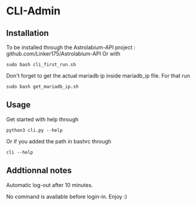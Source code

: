 # CLI-Admin

## Installation 

To be installed through the Astrolabium-API project : github.com/Linker175/Astrolabium-API
Or with 

```
sudo bash cli_first_run.sh
```

Don't forget to get the actual mariadb ip inside mariadb_ip file. 
For that run 

```
sudo bash get_mariadb_ip.sh
```

## Usage

Get started with help through
```
python3 cli.py --help 
```

Or if you added the path in bashrc through 
```
cli --help
```
## Addtionnal notes

Automatic log-out after 10 minutes. 

No command is available before login-in. 
Enjoy :)



